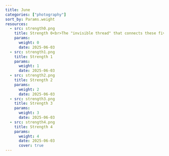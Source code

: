```yaml
---
title: June
categories: ["photography"]
sort_by: Params.weight
resources:
  - src: strength0.png
    title: Strength 0<br>The "invisible thread" that connects these five images is the theme of strength and endurance.
    params:
      weight: 0
      date: 2025-06-03
  - src: strength1.png
    title: Strength 1
    params:
      weight: 1
      date: 2025-06-03
  - src: strength2.png
    title: Strength 2
    params:
      weight: 2
      date: 2025-06-03
  - src: strength3.png
    title: Strength 3
    params:
      weight: 3
      date: 2025-06-03
  - src: strength4.png
    title: Strength 4
    params:
      weight: 4
      date: 2025-06-03
      cover: true
---
```

